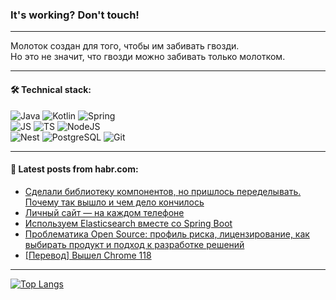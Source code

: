 ### It's working? Don't touch!

---
Молоток создан для того, чтобы им забивать гвозди. <br>
Но это не значит, что гвозди можно забивать только молотком.

---

#### 🛠️ Technical stack:

![Java](https://img.shields.io/badge/Java-informational?logo=Oracle&style=flat&logoColor=white&color=FF4500)
![Kotlin](https://img.shields.io/badge/Kotlin-informational?logo=Kotlin&style=flat&logoColor=white&color=774D97)
![Spring](https://img.shields.io/badge/SpringBoot-informational?logo=SpringBoot&style=flat&logoColor=white&color=6DB33F) <br>
![JS](https://img.shields.io/badge/JS-informational?logo=javaScript&style=flat&logoColor=black&color=F7Df1E)
![TS](https://img.shields.io/badge/TypeScript-informational?logo=typeScript&style=flat&logoColor=black&color=0667A8)
![NodeJS](https://img.shields.io/badge/NodeJS-informational?logo=node.js&style=flat&logoColor=white&color=70A760) <br>
![Nest](https://img.shields.io/badge/NestJS-informational?logo=NestJS&style=flat&logoColor=white&color=E0234E)
![PostgreSQL](https://img.shields.io/badge/PostgreSQL-informational?logo=PostgreSQL&style=flat&logoColor=white&color=DAA520)
![Git](https://img.shields.io/badge/Git-informational?logo=git&style=flat&logoColor=white&color=778899)

___

#### 💬 Latest posts from habr.com:

<!-- BLOG-POST-LIST:START -->
- [Сделали библиотеку компонентов, но пришлось переделывать. Почему так вышло и чем дело кончилось](https://habr.com/ru/companies/uchi_ru/articles/766694/?utm_source=habrahabr&utm_medium=rss&utm_campaign=766694)
- [Личный сайт — на каждом телефоне](https://habr.com/ru/companies/ruvds/articles/766518/?utm_source=habrahabr&utm_medium=rss&utm_campaign=766518)
- [Используем Elasticsearch вместе со Spring Boot](https://habr.com/ru/articles/766674/?utm_source=habrahabr&utm_medium=rss&utm_campaign=766674)
- [Проблематика Open Source: профиль риска, лицензирование, как выбирать продукт и подход к разработке решений](https://habr.com/ru/companies/vk/articles/762846/?utm_source=habrahabr&utm_medium=rss&utm_campaign=762846)
- [[Перевод] Вышел Chrome 118](https://habr.com/ru/articles/766658/?utm_source=habrahabr&utm_medium=rss&utm_campaign=766658)
<!-- BLOG-POST-LIST:END -->

---
[![Top Langs](https://github-readme-stats-git-master-advtsetting-gmailcom.vercel.app/api/top-langs/?username=zloylis&langs_count=10&hide_title=false&title_color=e6edf3&size_weight=0.5&count_weight=0.5&layout=compact&hide_border=true&theme=dracula)](https://github.com/zloylis)

<!-- ![GitHub stats](https://github-readme-stats-git-master-advtsetting-gmailcom.vercel.app/api?username=zloylis&show_icons=true&hide_border=true&theme=dracula&hide_title=true&include_all_commits=true&count_private=true&hide=contribs&hide_rank=true) -->

